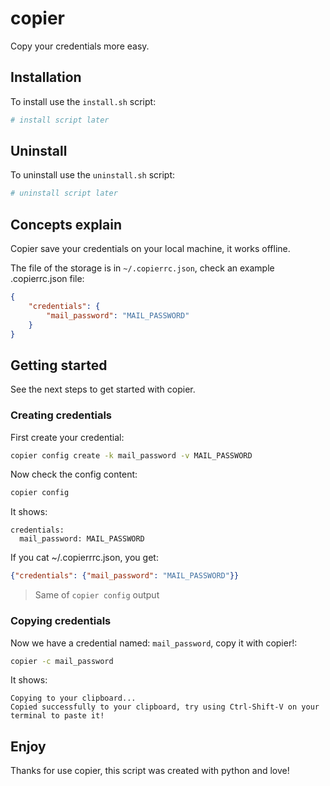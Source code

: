 # copier

Copy your credentials more easy.

## Installation

To install use the `install.sh` script:

```sh
# install script later
```

## Uninstall

To uninstall use the `uninstall.sh` script:

```sh
# uninstall script later
```

## Concepts explain

Copier save your credentials on your local machine, it works offline.

The file of the storage is in `~/.copierrc.json`, check an example .copierrc.json file:

```json
{
    "credentials": {
        "mail_password": "MAIL_PASSWORD"
    }
}
```

## Getting started

See the next steps to get started with
copier.

### Creating credentials

First create your credential:

```sh
copier config create -k mail_password -v MAIL_PASSWORD
```

Now check the config content:

```sh
copier config
```

It shows:

```
credentials:
  mail_password: MAIL_PASSWORD
```

If you cat ~/.copierrrc.json, you get:

```json
{"credentials": {"mail_password": "MAIL_PASSWORD"}}
```

> Same of `copier config` output

### Copying credentials

Now we have a credential named: `mail_password`, copy it with
copier!:

```sh
copier -c mail_password
```

It shows:

```
Copying to your clipboard...
Copied successfully to your clipboard, try using Ctrl-Shift-V on your terminal to paste it!
```

## Enjoy

Thanks for use copier, this script
was created with python and love!